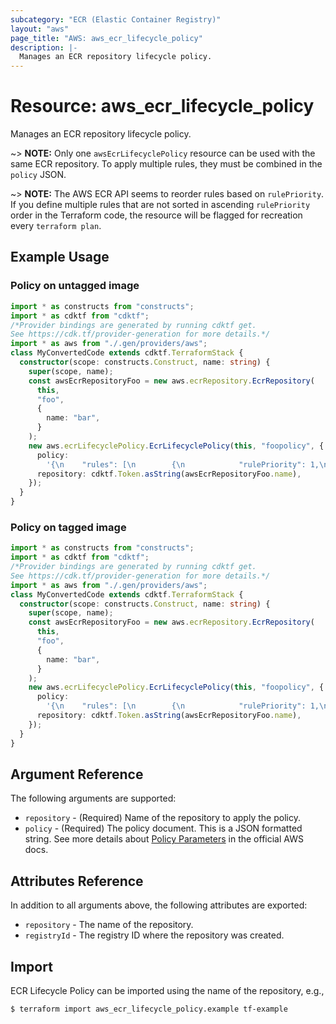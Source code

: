 ```yaml
---
subcategory: "ECR (Elastic Container Registry)"
layout: "aws"
page_title: "AWS: aws_ecr_lifecycle_policy"
description: |-
  Manages an ECR repository lifecycle policy.
---
```


# Resource: aws_ecr_lifecycle_policy

Manages an ECR repository lifecycle policy.

~> **NOTE:** Only one `awsEcrLifecyclePolicy` resource can be used with the same ECR repository. To apply multiple rules, they must be combined in the `policy` JSON.

~> **NOTE:** The AWS ECR API seems to reorder rules based on `rulePriority`. If you define multiple rules that are not sorted in ascending `rulePriority` order in the Terraform code, the resource will be flagged for recreation every `terraform plan`.

## Example Usage

### Policy on untagged image

```typescript
import * as constructs from "constructs";
import * as cdktf from "cdktf";
/*Provider bindings are generated by running cdktf get.
See https://cdk.tf/provider-generation for more details.*/
import * as aws from "./.gen/providers/aws";
class MyConvertedCode extends cdktf.TerraformStack {
  constructor(scope: constructs.Construct, name: string) {
    super(scope, name);
    const awsEcrRepositoryFoo = new aws.ecrRepository.EcrRepository(
      this,
      "foo",
      {
        name: "bar",
      }
    );
    new aws.ecrLifecyclePolicy.EcrLifecyclePolicy(this, "foopolicy", {
      policy:
        '{\n    "rules": [\n        {\n            "rulePriority": 1,\n            "description": "Expire images older than 14 days",\n            "selection": {\n                "tagStatus": "untagged",\n                "countType": "sinceImagePushed",\n                "countUnit": "days",\n                "countNumber": 14\n            },\n            "action": {\n                "type": "expire"\n            }\n        }\n    ]\n}\n',
      repository: cdktf.Token.asString(awsEcrRepositoryFoo.name),
    });
  }
}

```

### Policy on tagged image

```typescript
import * as constructs from "constructs";
import * as cdktf from "cdktf";
/*Provider bindings are generated by running cdktf get.
See https://cdk.tf/provider-generation for more details.*/
import * as aws from "./.gen/providers/aws";
class MyConvertedCode extends cdktf.TerraformStack {
  constructor(scope: constructs.Construct, name: string) {
    super(scope, name);
    const awsEcrRepositoryFoo = new aws.ecrRepository.EcrRepository(
      this,
      "foo",
      {
        name: "bar",
      }
    );
    new aws.ecrLifecyclePolicy.EcrLifecyclePolicy(this, "foopolicy", {
      policy:
        '{\n    "rules": [\n        {\n            "rulePriority": 1,\n            "description": "Keep last 30 images",\n            "selection": {\n                "tagStatus": "tagged",\n                "tagPrefixList": ["v"],\n                "countType": "imageCountMoreThan",\n                "countNumber": 30\n            },\n            "action": {\n                "type": "expire"\n            }\n        }\n    ]\n}\n',
      repository: cdktf.Token.asString(awsEcrRepositoryFoo.name),
    });
  }
}

```

## Argument Reference

The following arguments are supported:

* `repository` - (Required) Name of the repository to apply the policy.
* `policy` - (Required) The policy document. This is a JSON formatted string. See more details about [Policy Parameters](http://docs.aws.amazon.com/AmazonECR/latest/userguide/LifecyclePolicies.html#lifecycle_policy_parameters) in the official AWS docs.

## Attributes Reference

In addition to all arguments above, the following attributes are exported:

* `repository` - The name of the repository.
* `registryId` - The registry ID where the repository was created.

## Import

ECR Lifecycle Policy can be imported using the name of the repository, e.g.,

```
$ terraform import aws_ecr_lifecycle_policy.example tf-example
```

<!-- cache-key: cdktf-0.17.0-pre.15 input-4beb58d76fbf1f129ccdb5c658cadc3f37b90f7af22af39df760854ed1b6a4e6 -->